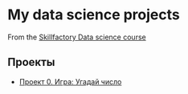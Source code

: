 # My data science projects
From the [Skillfactory Data science course](https://skillfactory.ru/data-scientist)

## Проекты

* [Проект 0. Игра: Угадай число](https://github.com/ph06/sf_data_science/tree/main/game_project)